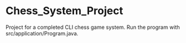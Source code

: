 # Chess_System_Project
Project for a completed CLI chess game system. 
Run the program with src/application/Program.java.
